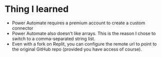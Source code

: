 # Thing I learned
- Power Automate requires a premium account to create a custom connector
- Power Automate also doesn't like arrays. This is the reason I chose to switch to a
  comma-separated string list.
- Even with a fork on Replit, you can configure the remote url to point to the
  original GitHub repo (provided you have access of course).
